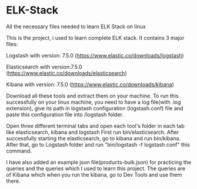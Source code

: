 # ELK-Stack
All the necessary files needed to learn ELK Stack on linux

This is the project, i used to learn complete ELK stack. It contains 3 major files: 

Logstash with version: 7.5.0
(https://www.elastic.co/downloads/logstash)

Elasticsearch with version:7.5.0
(https://www.elastic.co/downloads/elasticsearch)

Kibana with version: 7.5.0
(https://www.elastic.co/downloads/kibana)

Download all these tools and extract them on your machine. To run this successfully on your linux machine, you need to have a log file(with .log extension), give its path in logstash configuration (logstash.conf) file and paste this configuration file into /logstash folder.

Open three different terminal tabs and open each tool's folder in each tab like elasticsearch, kibana and logstash
First run bin/elasticsearch. After successfully starting the elasticsearch, go to kibana and run bin/kibana. After that, go to Logstash folder and run "bin/logstash -f logstash.conf" this command.

I have also added an example json file(products-bulk.json) for practicing the queries and the queries which I used to learn this project. The queries are of Kibana which when you run the kibana, go to Dev Tools and use them there.